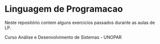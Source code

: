# Linguagem de Programacao
<p>Neste repositório contem alguns exercicíos passados durante as aulas de LP.</p>
<p>Curso Análise e Desenvolvimento de Sistemas - UNOPAR</p>

